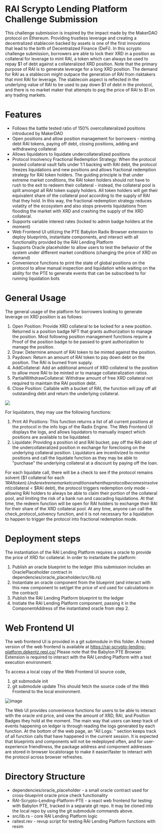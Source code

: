 # RAI Scrypto Lending Platform Challenge Submission

This challenge submission is inspired by the impact made by the MakerDAO protocol on Ethereum. Providing trustless leverage and creating a decentralized stablecoin backed by assets is one of the first innovations that lead to the birth of Decentralized Finance (DeFi). 
In this scrypto challenge submission, borrowers are able to lock their XRD in a position as collateral for leverage to mint RAI, a token which can always be used to repay $1 of debt against a collateralized XRD position.
Note that the primary purpose of RAI is to generate leverage for a long XRD position. The demand for RAI as a stablecoin might outpace the generation of RAI from risktakers that mint RAI for leverage. The stablecoin aspect is reflected in the underlying value of RAI to be used to pay down $1 of debt in the protocol, and there is no market maker that attempts to peg the price of RAI to $1 on any trading markets.

# Features

- Follows the battle tested ratio of 150% overcollateralized positions introduced by MakerDAO
- Open positions and allow position management for borrowers - minting debt RAI tokens, paying off debt, closing positions, adding and withdrawing collateral
- Allows liquidators to liquidate undercollateralized positions
- Protocol Insolvency Fractional Redemption Strategy: When the protocol pooled collateral vault falls under 1:1 backing with RAI debt, the protocol freezes liquidations and new positions and allows fractional redemption strategy for RAI token holders. The guiding principle is that under extreme market conditions, the RAI token holders should not have to rush to the exit to redeem their collateral - instead, the collateral pool is split amongst all RAI token supply holders. All token holders will get their equivalent share of the collateral pool according to the supply of RAI that they hold. In this way, the fractional redemption strategy reduces volatity of the ecosystem and also stops prevents liquidations from flooding the market with XRD and crashing the supply of the XRD collateral. 
- Supports variable interest rates (locked to admin badge holders at the moment)
- Web Frontend UI utilizing the PTE Babylon Radix Browser extension to deploy blueprints, instantiate components, and interact with all functionality provided by the RAI Lending Platform
- Supports Oracle placeholder to allow users to test the behavior of the system under different market conditions (changing the price of XRD on demand)
- Convenience functions to print the state of global positions on the protocol to allow manual inspection and liquidation while waiting on the ability for the PTE to generate events that can be subscribed to for running liquidation bots

# General Usage

The general usage of the platform for borrowers looking to generate leverage on XRD position is as follows:

1. Open Position: Provide XRD collateral to be locked for a new position. Returned is a position badge NFT that grants authorization to manage the position. Most following position management functions require a Proof of the position badge to be passed to grant authorization to manage the position.
2. Draw: Determine amount of RAI token to be minted against the position. 
3. Paydown: Return an amount of RAI token to pay down debt on the position. The RAI is burned from supply.
4. AddCollateral: Add an additional amount of XRD collateral to the position to allow more RAI to be minted or to manage collateralization ratios.
5. PartialWithdrawCollateral: Withdraw amount of free XRD collateral not required to maintain the RAI position debt.
6. Close Position: Callable with a bucket of RAI, the function will pay off all outstanding debt and return the underlying collateral.

<img src="https://www.plantuml.com/plantuml/svg/bLRVYnit47xNNp7G59BMRhc7lfYIvhWZS93Imoca4F8mbiPUOQsqqGyxJkd_tf7MUzgzxb9oSB3MV3FpVVFDoduJ8lgOMYE4-FZ39rY_XZywieykwAYT5UCF6xYdBZ_3dJC68taqy0pnkxOHTgWE19uawIx2tdcmT8Rk2WAjLXoCoLk83YGQGvxRCvD8S2kZFj5G4FuMujd9MZ77Uu_dsS2jKfNSBEAHzMeq7tHi55VvN_H5kRCL8dVSmFl6JOH0vvtRhthPszk7AwnyzFGvKOYamAPsHnxSFaFWPUgoxXQ_mCvvpmMnTOaJNjpyzClcnGt89qe_C_xLq3ewJs0SMcwghTGT6a2hW3ed6o4cofUPebAmI_98iGo_gXTNgKkfDRwb3YzGL1H1bSwFmCB9i-eLXCANZL_ap1Yop0RbaGyluAb5RRKzbAfw3-v4laEjX5WqRPdjSiPmDb8FMLbnXGcqgHs7ziOvtpl6wlZ_gPluHqpM7zQyCTCj4ltcS8H3TyQ56hdESoQqJ1x-Yws-pySddpRm9nuf31imREJOmUWYcYSVNwrWxucoQSCxMqSpDh2UzjXbBwSJ-_YTysWFzEarlDEVarPSP0DtQ0nnvSlJeVD1L42HCNQzD2tBY9UMR8INCrjNHGrQp51HrM9LoRZXsyG910zjvrbAQR46JF9P2WHNAx6xv44oZmD5w7fJmPEYjki1Uo3k42-YjieZOGZFuz6xwBZqWmtEdCZAomOU0dJNOz3Ny_XRlhg7l7N--wRa_kQToU3RTwxCXuRig520P1NvEWFzbHJSR6xWt92diXvv4Ie0_jhUmmbD8lYrc1PIrvbBVzGlt5S2rr5PeEoSD2xavs6qePmwoqbeZ3kFXXfcEMzhlCzWYYUDt0kBXLDVGlJCzC1vjyOKXeqph34KCpEGMlYUxHkBEc4o4L1AvrNc6Xt4XhGlmB7CXeoQ9VbsbepIGRhayP3VMxH7yCd26gpZXz1Ssm1zqH6mY9iGFci-s17WpX1Z1_AL6J_EURH8S7bQ4wQTfxnTUM91OXd8yB8L4_RUjULgpQ72eKL_fCY4OtETr0hmv7G1I8-X6P1zTE1UETVVC7SDoUEWuFsLlvWzpV1j6SfyV0Fld3oE_2jVRLs_HSneyjicYBxKx3sx0eb6fams5EPb_EM-7PUlTsrPytn3eAbMbPVDNAfRTVdozz4RiYgrvby0">

For liquidators, they may use the following functions:
1. Print All Positions: This function returns a list of all current positions at the protocol in the info logs of the Radix Engine. The Web Frontend UI displays the logs, and allows liquidators to manually inspect which positions are available to be liquidated.
2. Liquidate: Providing a position id and RAI bucket, pay off the RAI debt of the undercollateralized position in exchange for foreclosing on the underlying collateral position. Liquidators are incentivized to monitor positions and call the liquidate function as they may be able to "purchase" the underlying collateral at a discount by paying off the loan.

For each liquidate call, there will be a check to see if the protocol remains solvent ($1 collateral for each $1 RAI token). Under extreme market conditions when the protocol becomes insolvent ($collateral < $RAI debt), the protocol triggers redemption only mode - allowing RAI holders to always be able to claim their portion of the collateral pool, and limiting the risk of a bank run and cascading liquidations. At that time, the redeem function will be open for RAI holders to exchange their RAI for their share of the XRD collateral pool.
At any time, anyone can call the check_protocol_solvency function, and it is not necessary for a liquidation to happen to trigger the protocol into fractional redemption mode.

# Deployment steps

The instantiation of the RAI Lending Platform requires a oracle to provide the price of XRD for collateral. In order to instantiate the platform:

1. Publish an oracle blueprint to the ledger (this submission includes an OraclePlaceholder contract in dependencies/oracle_placeholder/src/lib.rs)
2. Instantiate an oracle component from the blueprint (and interact with this new component to set/get the price of xrd used for calculations in the contract)
3. Publish the RAI Lending Platform blueprint to the ledger
4. Instiate the RAI Lending Platform component, passing it in the ComponentAddress of the instantiated oracle from step 2. 

# Web Frontend UI

The web frontend UI is provided in a git submodule in this folder. A hosted version of the web frontend is available at https://rai-scrypto-lending-platform.dekentz.repl.co/
Please note that the Babylon PTE Browser Extension is required to interact with the RAI Lending Platform with a test execution environment.

To access a local copy of the Web Frontend UI source code, 
1. git submodule init
2. git submodule update
This should fetch the source code of the Web Frontend to the local environment. 

![image](https://user-images.githubusercontent.com/104961484/179461540-644e6574-04d4-4d45-94ac-70204937a2e6.png)

The Web UI provides convenience functions for users to be able to interact with the oracle xrd price, and view the amount of XRD, RAI, and Position Badges they hold at the moment. The main way that users can keep track of events happening on ledger is through reading the logs generated by each function. At the bottom of the web page, an "All Logs: " section keeps track of all function calls that have happened in the current session.
It is expected that blueprints and components will not be redeployed often, and for user-experience friendliness, the package address and component addresses are stored in browser localstorage to make it easier/faster to interact with the protocol across browser refreshes.

# Directory Structure
- dependencies/oracle_placeholder - a small oracle contract used for cross-blueprint oracle price check functionality
- RAI-Scrypto-Lending-Platform-PTE - a react web frontend for testing with Babylon PTE, tracked in a separate git repo. It may be cloned into the local repo by using the git submodule commands above.
- src/lib.rs - core RAI Lending Platform logic
- raitest.rev - revup script for testing RAI Lending Platform functions with resim
